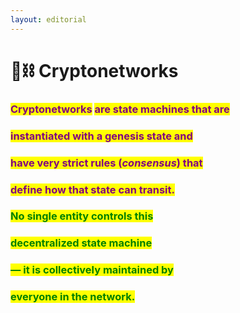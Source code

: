 ```yaml
---
layout: editorial
---
```


# 🧱⛓ Cryptonetworks

### <mark style="color:purple;">**Cryptonetworks**</mark> <mark style="color:purple;"></mark><mark style="color:purple;">are state machines that are</mark>&#x20;

### <mark style="color:purple;">instantiated with a genesis state and</mark>&#x20;

### <mark style="color:purple;">have very strict rules (</mark>_<mark style="color:purple;">consensus</mark>_<mark style="color:purple;">) that</mark>&#x20;

### <mark style="color:purple;">define how that state can transit.</mark>

<mark style="color:purple;"></mark>

### <mark style="color:green;">**No single entity controls this**</mark>&#x20;

### <mark style="color:green;">**decentralized state machine**</mark>

### <mark style="color:green;">**— it is collectively maintained by**</mark>&#x20;

### <mark style="color:green;">**everyone in the network**</mark><mark style="color:green;">.</mark>

<mark style="color:green;"></mark>
